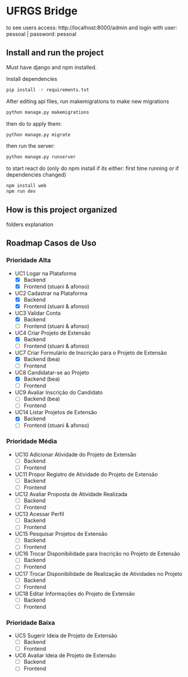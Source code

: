 # UFRGS Bridge

to see users access: http://localhost:8000/admin and login with user: pessoal | password: pessoal

## Install and run the project

Must have django and npm installed.

Install dependencies
```bash
pip install -r requirements.txt
```

After editing api files, run makemigrations to make new migrations

```bash
python manage.py makemigrations
```
then do to apply them:
```bash
python manage.py migrate
```
then run the server:
```bash
python manage.py runserver
```

to start react do (only do npm install if its either: first time running or if dependencies changed)
```bash
npm install web
npm run dev
```

## How is this project organized

folders explanation

## Roadmap Casos de Uso

### Prioridade Alta

- UC1 Logar na Plataforma
    - [X] Backend
    - [X] Frontend (stuani & afonso)
- UC2 Cadastrar na Plataforma
    - [X] Backend
    - [X] Frontend (stuani & afonso)
- UC3 Validar Conta
    - [X] Backend
    - [ ] Frontend (stuani & afonso)
- UC4 Criar Projeto de Extensão
    - [X] Backend
    - [ ] Frontend (stuani & afonso)
- UC7 Criar Formulário de Inscrição para o Projeto de Extensão
    - [x] Backend (bea)
    - [ ] Frontend
- UC8 Candidatar-se ao Projeto
    - [x] Backend (bea)
    - [ ] Frontend
- UC9 Avaliar Inscrição do Candidato
    - [ ] Backend (bea)
    - [ ] Frontend
- UC14 Listar Projetos de Extensão
    - [X] Backend
    - [ ] Frontend (stuani & afonso)

### Prioridade Média

- UC10 Adicionar Atividade do Projeto de Extensão
    - [ ] Backend
    - [ ] Frontend
- UC11 Propor Registro de Atividade do Projeto de Extensão
    - [ ] Backend
    - [ ] Frontend
- UC12 Avaliar Proposta de Atividade Realizada
    - [ ] Backend
    - [ ] Frontend
- UC13 Acessar Perfil
    - [ ] Backend
    - [ ] Frontend
- UC15 Pesquisar Projetos de Extensão
    - [ ] Backend
    - [ ] Frontend
- UC16 Trocar Disponibilidade para Inscrição no Projeto de Extensão
    - [ ] Backend
    - [ ] Frontend
- UC17 Trocar Disponibilidade de Realização de Atividades no Projeto
    - [ ] Backend
    - [ ] Frontend
- UC18 Editar Informações do Projeto de Extensão
    - [ ] Backend
    - [ ] Frontend

### Prioridade Baixa

- UC5 Sugerir Ideia de Projeto de Extensão
    - [ ] Backend
    - [ ] Frontend
- UC6 Avaliar Ideia de Projeto de Extensão
    - [ ] Backend
    - [ ] Frontend
